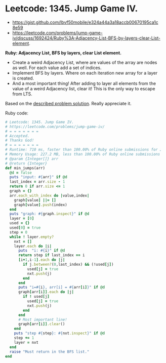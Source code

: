 # Leetcode: 1345. Jump Game IV.

- https://gist.github.com/lbvf50mobile/e324a44a3a18accb00670195ca1c8e59
- https://leetcode.com/problems/jump-game-iv/discuss/1692424/Ruby%3A-Adjacency-List-BFS-by-layers-clear-List-element.

**Ruby: Adjacency List, BFS by layers, clear List element.**

- Create a weird Adjacency List, where are values of the array are nodes as well. For each value add a set of indices.
- Implement BFS by layers. Where on each iteration new array for a layer is created.
- And a most important thing! After adding to layer all elements from the value of a weird Adjacency list, clear it! This is the only way to escape from LTS.

Based on the [described problem solution](https://leetcode.com/problems/jump-game-iv/solution/). Really appreciate it.
  
Ruby code:
```Ruby
# Leetcode: 1345. Jump Game IV.
# https://leetcode.com/problems/jump-game-iv/
# = = = = = = =
# Accepted.
# Thanks God!
# = = = = = = =
# Runtime: 710 ms, faster than 100.00% of Ruby online submissions for Jump Game IV.
# Memory Usage: 227.2 MB, less than 100.00% of Ruby online submissions for Jump Game IV.
# @param {Integer[]} arr
# @return {Integer}
def min_jumps(arr)
  @d = false
  puts "input: #{arr}" if @d
  last_index = arr.size - 1
  return 0 if arr.size <= 1
  graph = {}
  arr.each_with_index do |value,index|
    graph[value] ||= []
    graph[value].push(index)
  end
  puts "graph: #{graph.inspect}" if @d
  layer = [0]
  used = {}
  used[0] = true
  step = 0
  while ! layer.empty?
    nxt = []
    layer.each do |i|
      puts  "i: #{i}" if @d
      return step if last_index == i
      [i+1,i-1].each do |j|
        if j.between?(0,last_index) && (!used[j])
          used[j] = true
          nxt.push(j)
        end
      end
      puts "i=#{i}, arr[i] = #{arr[i]}" if @d
      graph[arr[i]].each do |j|
        if ! used[j]
          used[j] = true
          nxt.push(j)
        end
      end
      # Most important line!
      graph[arr[i]].clear()
    end
    puts "step #{step}: #{nxt.inspect}" if @d
    step += 1
    layer = nxt
  end
  raise "Must return in the BFS list."
end
```
